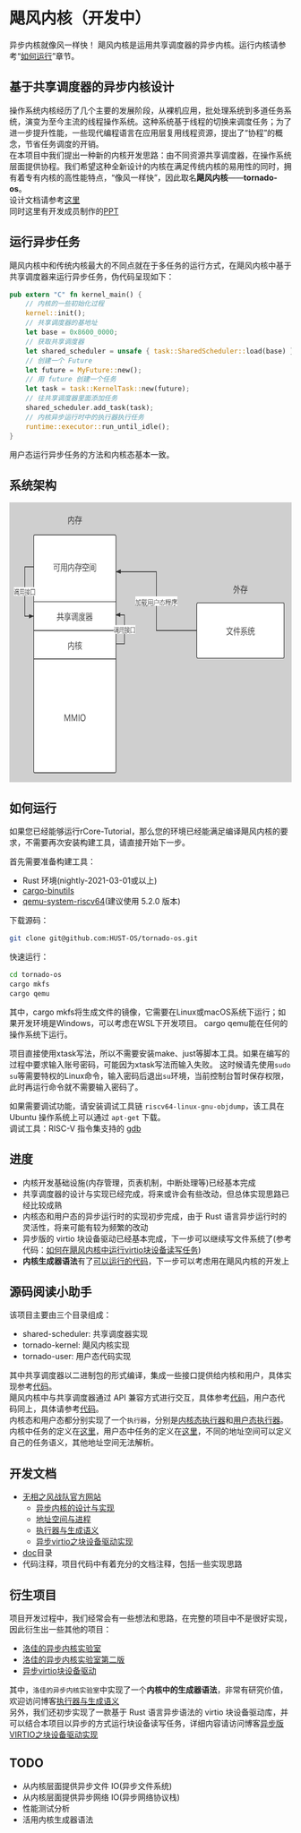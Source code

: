 # 飓风内核（开发中）
异步内核就像风一样快！
飓风内核是运用共享调度器的异步内核。运行内核请参考“[如何运行](#如何运行)”章节。

## 基于共享调度器的异步内核设计
操作系统内核经历了几个主要的发展阶段，从裸机应用，批处理系统到多道任务系统，演变为至今主流的线程操作系统。这种系统基于线程的切换来调度任务；为了进一步提升性能，一些现代编程语言在应用层复用线程资源，提出了“协程”的概念，节省任务调度的开销。  
在本项目中我们提出一种新的内核开发思路：由不同资源共享调度器，在操作系统层面提供协程。我们希望这种全新设计的内核在满足传统内核的易用性的同时，拥有着专有内核的高性能特点，“像风一样快”，因此取名**飓风内核**——**tornado-os**。  
设计文档请参考[这里](https://qf.rs/2021/04/23/%E5%BC%82%E6%AD%A5%E5%86%85%E6%A0%B8%E7%9A%84%E8%AE%BE%E8%AE%A1%E4%B8%8E%E5%AE%9E%E7%8E%B0.html)  
同时这里有开发成员制作的[PPT](doc/shared_scheduler_based_async_kernel_design.pdf)

## 运行异步任务
飓风内核中和传统内核最大的不同点就在于多任务的运行方式，在飓风内核中基于共享调度器来运行异步任务，伪代码呈现如下：    
```Rust
pub extern "C" fn kernel_main() {
    // 内核的一些初始化过程
    kernel::init();
    // 共享调度器的基地址
    let base = 0x8600_0000;
    // 获取共享调度器
    let shared_scheduler = unsafe { task::SharedScheduler::load(base) };
    // 创建一个 Future
    let future = MyFuture::new();
    // 用 future 创建一个任务
    let task = task::KernelTask::new(future);
    // 往共享调度器里面添加任务
    shared_scheduler.add_task(task);
    // 内核异步运行时中的执行器执行任务
    runtime::executor::run_until_idle();
}

```

用户态运行异步任务的方法和内核态基本一致。  

## 系统架构
 <img src="assets/system.png" width = "600" height = "500" alt="系统架构" align=center />  

## 如何运行

如果您已经能够运行rCore-Tutorial，那么您的环境已经能满足编译飓风内核的要求，不需要再次安装构建工具，请直接开始下一步。

首先需要准备构建工具：  
+ Rust 环境(nightly-2021-03-01或以上)
+ [cargo-binutils](https://github.com/rust-embedded/cargo-binutils)
+ [qemu-system-riscv64](https://github.com/qemu/qemu)(建议使用 5.2.0 版本)

下载源码：  
```bash
git clone git@github.com:HUST-OS/tornado-os.git
```

快速运行：  
```bash
cd tornado-os
cargo mkfs
cargo qemu
```

其中，cargo mkfs将生成文件的镜像，它需要在Linux或macOS系统下运行；如果开发环境是Windows，可以考虑在WSL下开发项目。
cargo qemu能在任何的操作系统下运行。

项目直接使用xtask写法，所以不需要安装make、just等脚本工具。如果在编写的过程中要求输入账号密码，可能因为xtask写法而输入失败。
这时候请先使用`sudo su`等需要特权的Linux命令，输入密码后退出`su`环境，当前控制台暂时保存权限，此时再运行命令就不需要输入密码了。

如果需要调试功能，请安装调试工具链 `riscv64-linux-gnu-objdump`，该工具在 Ubuntu 操作系统上可以通过 `apt-get` 下载。  
调试工具：RISC-V 指令集支持的 [gdb](https://mirrors.tuna.tsinghua.edu.cn/gnu/gdb/?C=M&O=D)  

## 进度
+ 内核开发基础设施(内存管理，页表机制，中断处理等)已经基本完成
+ 共享调度器的设计与实现已经完成，将来或许会有些改动，但总体实现思路已经比较成熟
+ 内核态和用户态的异步运行时的实现初步完成，由于 Rust 语言异步运行时的灵活性，将来可能有较为频繁的改动
+ 异步版的 virtio 块设备驱动已经基本完成，下一步可以继续写文件系统了(参考代码：[如何在飓风内核中运行virtio块设备读写任务](https://github.com/HUST-OS/tornado-os/tree/virtio/tornado-kernel/src/virtio))
+ **内核生成器语法**有了[可以运行的代码](https://github.com/HUST-OS/luojia-os-labs/blob/main/01b-magic-return-kern/kernel/src/executor.rs)，下一步可以考虑用在飓风内核的开发上

## 源码阅读小助手
该项目主要由三个目录组成：  
+ shared-scheduler: 共享调度器实现
+ tornado-kernel: 飓风内核实现
+ tornado-user: 用户态代码实现

其中共享调度器以二进制包的形式编译，集成一些接口提供给内核和用户，具体实现参考[代码](shared-scheduler/src/main.rs)。  
飓风内核中与共享调度器通过 API 兼容方式进行交互，具体参考[代码](tornado-kernel/src/task/shared.rs)，用户态代码同上，具体请参考[代码](tornado-user/src/task/shared.rs)。  
内核态和用户态都分别实现了一个`执行器`，分别是[内核态执行器](tornado-kernel/src/task/executor.rs)和[用户态执行器](tornado-user/src/task/shared.rs)。  
内核中任务的定义在[这里](tornado-kernel/src/task/kernel_task.rs)，用户态中任务的定义在[这里](tornado-user/src/task/user_task.rs)，不同的地址空间可以定义自己的任务语义，其他地址空间无法解析。  

## 开发文档
+ [无相之风战队官方网站](https://qf.rs/)
    - [异步内核的设计与实现](https://qf.rs/2021/04/23/%E5%BC%82%E6%AD%A5%E5%86%85%E6%A0%B8%E7%9A%84%E8%AE%BE%E8%AE%A1%E4%B8%8E%E5%AE%9E%E7%8E%B0.html)
    - [地址空间与进程](https://qf.rs/2021/05/01/%E5%9C%B0%E5%9D%80%E7%A9%BA%E9%97%B4%E4%B8%8E%E8%BF%9B%E7%A8%8B.html)
    - [执行器与生成语义](https://qf.rs/2021/05/01/%E6%89%A7%E8%A1%8C%E5%99%A8%E4%B8%8E%E7%94%9F%E6%88%90%E8%AF%AD%E4%B9%89.html)
    - [异步virtio之块设备驱动实现](https://qf.rs/2021/05/26/%E5%BC%82%E6%AD%A5%E7%89%88virtio%E5%9D%97%E8%AE%BE%E5%A4%87%E9%A9%B1%E5%8A%A8%E5%AE%9E%E7%8E%B0.html)
+ [doc](doc)目录
+ 代码注释，项目代码中有着充分的文档注释，包括一些实现思路

## 衍生项目
项目开发过程中，我们经常会有一些想法和思路，在完整的项目中不是很好实现，因此衍生出一些其他的项目：  
+ [洛佳的异步内核实验室](https://github.com/HUST-OS/luojia-os-labs)
+ [洛佳的异步内核实验室第二版](https://github.com/HUST-OS/luojia-os-labs-v2)
+ [异步virtio块设备驱动](https://github.com/HUST-OS/async-virtio-driver)

其中，`洛佳的异步内核实验室`中实现了一个**内核中的生成器语法**，非常有研究价值，欢迎访问博客[执行器与生成语义](https://qf.rs/2021/05/01/%E6%89%A7%E8%A1%8C%E5%99%A8%E4%B8%8E%E7%94%9F%E6%88%90%E8%AF%AD%E4%B9%89.html)  
另外，我们还初步实现了一款基于 Rust 语言异步语法的 virtio 块设备驱动库，并可以结合本项目以异步的方式运行块设备读写任务，详细内容请访问博客[异步版VIRTIO之块设备驱动实现](https://qf.rs/2021/05/26/%E5%BC%82%E6%AD%A5%E7%89%88virtio%E5%9D%97%E8%AE%BE%E5%A4%87%E9%A9%B1%E5%8A%A8%E5%AE%9E%E7%8E%B0.html)  

## TODO
+ 从内核层面提供异步文件 IO(异步文件系统)
+ 从内核层面提供异步网络 IO(异步网络协议栈)
+ 性能测试分析
+ 活用内核生成器语法
